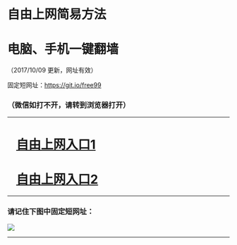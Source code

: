 ﻿# 自由上网简易方法

# 电脑、手机一键翻墙

（2017/10/09 更新，网址有效）

固定短网址：https://git.io/free99

### （微信如打不开，请转到浏览器打开）


***





# &nbsp;&nbsp; <a href="http://ft2239923692.fwq-tz-1001.info/fwqtz01.html?t=10090016142 " target="_blank">自由上网入口1</a>
# &nbsp;&nbsp; <a href="http://ft2581816295.fwq-tz-1002.info/fwqtz02.html?t=10090013789 " target="_blank">自由上网入口2</a>
***

### 请记住下图中固定短网址：

<img src="https://s3-us-west-2.amazonaws.com/fwq-1001/yjfq-20170905okok.png" /> 


***

